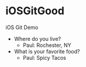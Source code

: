 # iOSGitGood
iOS Git Demo

* Where do you live?
	* Paul: Rochester, NY
* What is your favorite food?
	* Paul: Spicy Tacos
